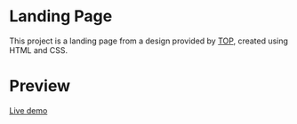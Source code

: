# Landing Page
This project is a landing page from a design provided by [TOP](https://www.theodinproject.com/lessons/foundations-landing-page), created using HTML and CSS.

# Preview
[Live demo](https://cosm33n.github.io/landing-page/)
